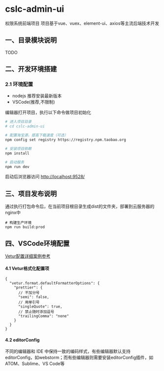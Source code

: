 # cslc-admin-ui

权限系统前端项目
项目基于vue、vuex、element-ui、axios等主流后端技术开发

## 一、目录模块说明
TODO
## 二、开发环境搭建
### 2.1 环境配置
- nodejs 推荐安装最新版本
- VSCode(推荐,不限制)

编辑器打开项目，执行以下命令做项目初始化
```bash
# 进入项目目录
# cd cslc-admin-ui

# 配置淘宝源，提高下载速度（可选）
npm config set registry https://registry.npm.taobao.org

# 安装项目依赖
npm install

# 启动服务
npm run dev
```
启动后浏览器访问 [http://localhost:9528/](http://localhost:9528)

## 三、项目发布说明
通过执行打包命令后，在当前项目根目录生成dist的文件夹，部署到云服务器的nginx中
```
# 构建生产环境
npm run build:prod
```

## 四、VSCode环境配置
[Vetur配置详细案例参考](https://blog.csdn.net/cs4380/article/details/107752503)
#### 4.1 Vetur格式化配置项
```
{
  "vetur.format.defaultFormatterOptions": {
    "prettier": {
      // 不加分号
      "semi": false,
      // 用单引号
      "singleQuote": true,
      // 禁止随时添加逗号
      "trailingComma": "none"
    }
  }
}
```
#### 4.2 editorConfig
不同的编辑器和 IDE 中保持一致的编码样式，有些编辑器默认支持editorConfig，如webstorm；而有些编辑器则需要安装editorConfig插件，如ATOM、Sublime、VS Code等

